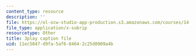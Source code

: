 ```yaml
---
content_type: resource
description: ''
file: https://ol-ocw-studio-app-production.s3.amazonaws.com/courses/14-73-the-challenge-of-world-poverty-spring-2011/11ec5047d9fa5af684642c25d0909a4b_6RbIUZ-ZvZs.vtt
file_type: application/x-subrip
resourcetype: Other
title: 3play caption file
uid: 11ec5047-d9fa-5af6-8464-2c25d0909a4b
---
```

